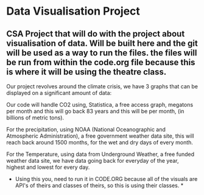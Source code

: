 # Data Visualisation Project

 CSA Project that will do with the project about visualisation of data.
 Will be built here and the git will be used as a way to run the files.
 the files will be run from within the code.org file because this is where it will be using the theatre class.
 -

 Our project revolves around the climate crisis, we have 3 graphs that can be displayed on a significant amount of data:

 Our code will handle CO2 using, Statistica, a free access graph, megatons per month and this will go back 83 years and this will be per month, (in billions of metric tons). 
 
 For the precipitation, using NOAA (National Oceanographic and Atmospheric Administration), a free government weather data site, this will reach back around 1500 months, for the wet   and dry days of every month. 

 For the Temperature, using data from Underground Weather, a free funded weather data site, we have data going back for everyday of the year, highest and lowest for every day. 

* Using this you, need to run it in CODE.ORG because all of the visuals are API's of theirs and classes of theirs, so this is using their classes. *
